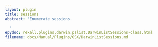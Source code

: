 ```yaml
---
layout: plugin
title: sessions
abstract: 'Enumerate sessions.

  '
epydoc: rekall.plugins.darwin.pslist.DarwinListSessions-class.html
filename: docs/Manual/Plugins/OSX/DarwinListSessions.md
---
```

